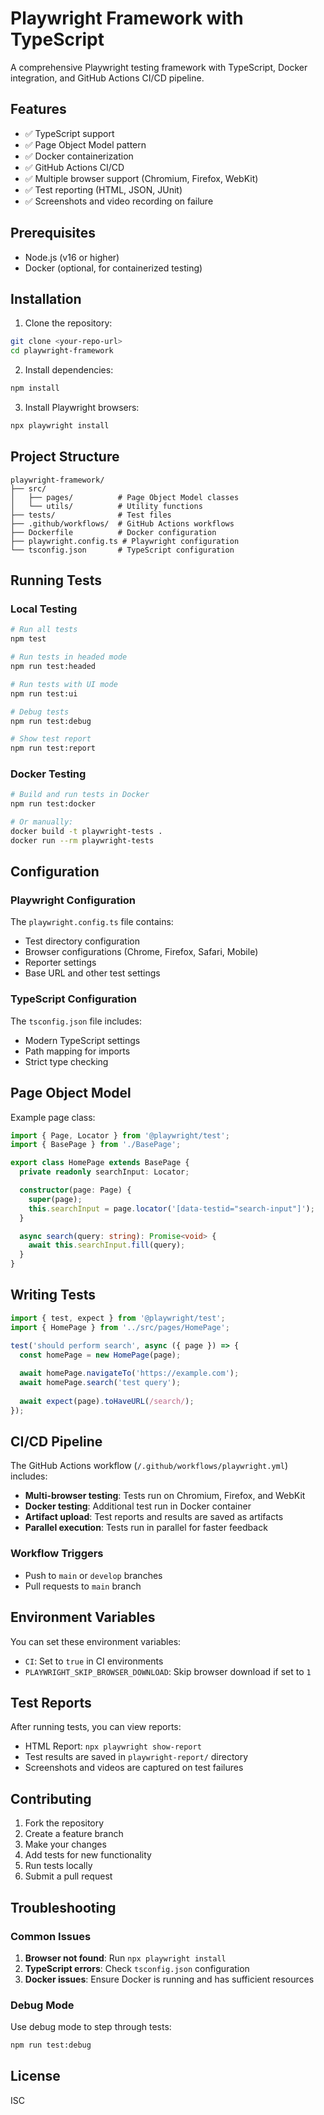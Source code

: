# Playwright Framework with TypeScript

A comprehensive Playwright testing framework with TypeScript, Docker integration, and GitHub Actions CI/CD pipeline.

## Features

- ✅ TypeScript support
- ✅ Page Object Model pattern
- ✅ Docker containerization
- ✅ GitHub Actions CI/CD
- ✅ Multiple browser support (Chromium, Firefox, WebKit)
- ✅ Test reporting (HTML, JSON, JUnit)
- ✅ Screenshots and video recording on failure

## Prerequisites

- Node.js (v16 or higher)
- Docker (optional, for containerized testing)

## Installation

1. Clone the repository:
```bash
git clone <your-repo-url>
cd playwright-framework
```

2. Install dependencies:
```bash
npm install
```

3. Install Playwright browsers:
```bash
npx playwright install
```

## Project Structure

```
playwright-framework/
├── src/
│   ├── pages/          # Page Object Model classes
│   └── utils/          # Utility functions
├── tests/              # Test files
├── .github/workflows/  # GitHub Actions workflows
├── Dockerfile          # Docker configuration
├── playwright.config.ts # Playwright configuration
└── tsconfig.json       # TypeScript configuration
```

## Running Tests

### Local Testing

```bash
# Run all tests
npm test

# Run tests in headed mode
npm run test:headed

# Run tests with UI mode
npm run test:ui

# Debug tests
npm run test:debug

# Show test report
npm run test:report
```

### Docker Testing

```bash
# Build and run tests in Docker
npm run test:docker

# Or manually:
docker build -t playwright-tests .
docker run --rm playwright-tests
```

## Configuration

### Playwright Configuration

The `playwright.config.ts` file contains:

- Test directory configuration
- Browser configurations (Chrome, Firefox, Safari, Mobile)
- Reporter settings
- Base URL and other test settings

### TypeScript Configuration

The `tsconfig.json` file includes:

- Modern TypeScript settings
- Path mapping for imports
- Strict type checking

## Page Object Model

Example page class:

```typescript
import { Page, Locator } from '@playwright/test';
import { BasePage } from './BasePage';

export class HomePage extends BasePage {
  private readonly searchInput: Locator;

  constructor(page: Page) {
    super(page);
    this.searchInput = page.locator('[data-testid="search-input"]');
  }

  async search(query: string): Promise<void> {
    await this.searchInput.fill(query);
  }
}
```

## Writing Tests

```typescript
import { test, expect } from '@playwright/test';
import { HomePage } from '../src/pages/HomePage';

test('should perform search', async ({ page }) => {
  const homePage = new HomePage(page);
  
  await homePage.navigateTo('https://example.com');
  await homePage.search('test query');
  
  await expect(page).toHaveURL(/search/);
});
```

## CI/CD Pipeline

The GitHub Actions workflow (`/.github/workflows/playwright.yml`) includes:

- **Multi-browser testing**: Tests run on Chromium, Firefox, and WebKit
- **Docker testing**: Additional test run in Docker container
- **Artifact upload**: Test reports and results are saved as artifacts
- **Parallel execution**: Tests run in parallel for faster feedback

### Workflow Triggers

- Push to `main` or `develop` branches
- Pull requests to `main` branch

## Environment Variables

You can set these environment variables:

- `CI`: Set to `true` in CI environments
- `PLAYWRIGHT_SKIP_BROWSER_DOWNLOAD`: Skip browser download if set to `1`

## Test Reports

After running tests, you can view reports:

- HTML Report: `npx playwright show-report`
- Test results are saved in `playwright-report/` directory
- Screenshots and videos are captured on test failures

## Contributing

1. Fork the repository
2. Create a feature branch
3. Make your changes
4. Add tests for new functionality
5. Run tests locally
6. Submit a pull request

## Troubleshooting

### Common Issues

1. **Browser not found**: Run `npx playwright install`
2. **TypeScript errors**: Check `tsconfig.json` configuration
3. **Docker issues**: Ensure Docker is running and has sufficient resources

### Debug Mode

Use debug mode to step through tests:

```bash
npm run test:debug
```

## License

ISC